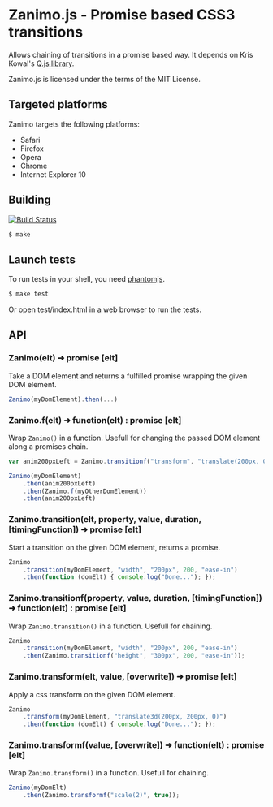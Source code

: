 # Zanimo.js - Promise based CSS3 transitions

Allows chaining of transitions in a promise based way.
It depends on Kris Kowal's [Q.js library](https://github.com/kriskowal/q).

Zanimo.js is licensed under the terms of the MIT License.

## Targeted platforms

Zanimo targets the following platforms:

* Safari
* Firefox
* Opera
* Chrome
* Internet Explorer 10

## Building

[![Build Status](https://secure.travis-ci.org/peutetre/Zanimo.png?branch=Q)](http://travis-ci.org/peutetre/Zanimo)

~~~ sh
$ make
~~~

## Launch tests

To run tests in your shell, you need [phantomjs](http://code.google.com/p/phantomjs/wiki/Installation).

~~~ sh
$ make test
~~~

Or open test/index.html in a web browser to run the tests.

## API

### Zanimo(elt) ➜  promise [elt]

Take a DOM element and returns a fulfilled promise wrapping the given DOM element.

~~~ javascript
Zanimo(myDomElement).then(...)
~~~

### Zanimo.f(elt) ➜  function(elt) : promise [elt]

Wrap `Zanimo()` in a function.
Usefull for changing the passed DOM element along a promises chain.

~~~ javascript
var anim200pxLeft = Zanimo.transitionf("transform", "translate(200px, 0)", 200);

Zanimo(myDomElement)
    .then(anim200pxLeft)
    .then(Zanimo.f(myOtherDomElement))
    .then(anim200pxLeft)
~~~

### Zanimo.transition(elt, property, value, duration, [timingFunction])  ➜  promise [elt]

Start a transition on the given DOM element, returns a promise.

~~~ javascript
Zanimo
    .transition(myDomElement, "width", "200px", 200, "ease-in")
    .then(function (domElt) { console.log("Done..."); });
~~~

### Zanimo.transitionf(property, value, duration, [timingFunction])  ➜  function(elt) : promise [elt]

Wrap `Zanimo.transition()` in a function.
Usefull for chaining.

~~~ javascript
Zanimo
    .transition(myDomElement, "width", "200px", 200, "ease-in")
    .then(Zanimo.transitionf("height", "300px", 200, "ease-in"));
~~~

### Zanimo.transform(elt, value, [overwrite])  ➜  promise [elt]

Apply a css transform on the given DOM element.

~~~ javascript
Zanimo
    .transform(myDomElement, "translate3d(200px, 200px, 0)")
    .then(function (domElt) { console.log("Done..."); });
~~~

### Zanimo.transformf(value, [overwrite])  ➜  function(elt) : promise [elt]

Wrap `Zanimo.transform()` in a function.
Usefull for chaining.

~~~ javascript
Zanimo(myDomElt)
    .then(Zanimo.transformf("scale(2)", true));
~~~
